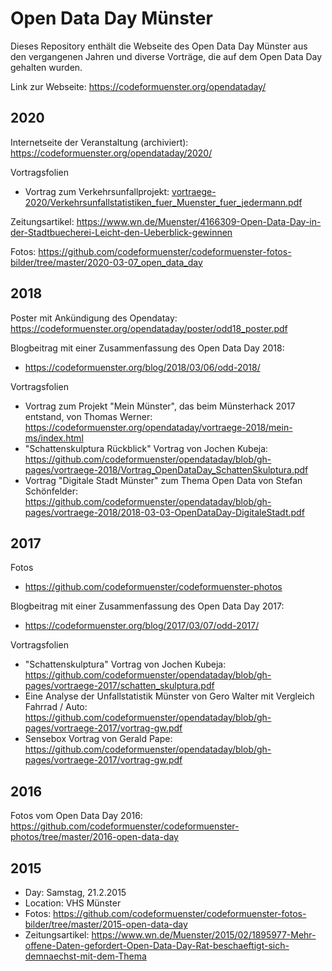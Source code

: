 # Open Data Day Münster

Dieses Repository enthält die Webseite des Open Data Day Münster aus den vergangenen Jahren und diverse Vorträge, die auf dem Open Data Day gehalten wurden. 

Link zur Webseite: https://codeformuenster.org/opendataday/

## 2020

Internetseite der Veranstaltung (archiviert): 
https://codeformuenster.org/opendataday/2020/

Vortragsfolien
 * Vortrag zum Verkehrsunfallprojekt: [vortraege-2020/Verkehrsunfallstatistiken_fuer_Muenster_fuer_jedermann.pdf](vortraege-2020/Verkehrsunfallstatistiken_fuer_Muenster_fuer_jedermann.pdf)

Zeitungsartikel: https://www.wn.de/Muenster/4166309-Open-Data-Day-in-der-Stadtbuecherei-Leicht-den-Ueberblick-gewinnen

Fotos: https://github.com/codeformuenster/codeformuenster-fotos-bilder/tree/master/2020-03-07_open_data_day

## 2018

Poster mit Ankündigung des Opendatay: https://codeformuenster.org/opendataday/poster/odd18_poster.pdf

Blogbeitrag mit einer Zusammenfassung des Open Data Day 2018: 
 * https://codeformuenster.org/blog/2018/03/06/odd-2018/

Vortragsfolien
 * Vortrag zum Projekt "Mein Münster", das beim Münsterhack 2017 entstand, von Thomas Werner:  https://codeformuenster.org/opendataday/vortraege-2018/mein-ms/index.html
 * "Schattenskulptura Rückblick" Vortrag von Jochen Kubeja: https://github.com/codeformuenster/opendataday/blob/gh-pages/vortraege-2018/Vortrag_OpenDataDay_SchattenSkulptura.pdf
 * Vortrag "Digitale Stadt Münster" zum Thema Open Data von Stefan Schönfelder: https://github.com/codeformuenster/opendataday/blob/gh-pages/vortraege-2018/2018-03-03-OpenDataDay-DigitaleStadt.pdf

## 2017

Fotos
 * https://github.com/codeformuenster/codeformuenster-photos

Blogbeitrag mit einer Zusammenfassung des Open Data Day 2017: 
 * https://codeformuenster.org/blog/2017/03/07/odd-2017/

Vortragsfolien
 * "Schattenskulptura" Vortrag von Jochen Kubeja: https://github.com/codeformuenster/opendataday/blob/gh-pages/vortraege-2017/schatten_skulptura.pdf
 * Eine Analyse der Unfallstatistik Münster von Gero Walter mit Vergleich Fahrrad / Auto: https://github.com/codeformuenster/opendataday/blob/gh-pages/vortraege-2017/vortrag-gw.pdf
 * Sensebox Vortrag von Gerald Pape: https://github.com/codeformuenster/opendataday/blob/gh-pages/vortraege-2017/vortrag-gw.pdf
 
 
## 2016
Fotos vom Open Data Day 2016: https://github.com/codeformuenster/codeformuenster-photos/tree/master/2016-open-data-day

## 2015

* Day: Samstag, 21.2.2015
* Location: VHS Münster
* Fotos: https://github.com/codeformuenster/codeformuenster-fotos-bilder/tree/master/2015-open-data-day
* Zeitungsartikel: https://www.wn.de/Muenster/2015/02/1895977-Mehr-offene-Daten-gefordert-Open-Data-Day-Rat-beschaeftigt-sich-demnaechst-mit-dem-Thema

